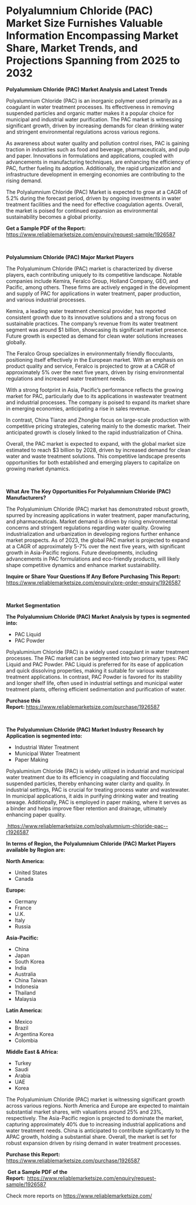 <p><h1>Polyalumnium Chloride (PAC) Market Size Furnishes Valuable Information Encompassing Market Share, Market Trends, and Projections Spanning from 2025 to 2032</h1></p><p><strong>Polyalumnium Chloride (PAC) Market Analysis and Latest Trends</strong></p>
<p><p>Polyalumnium Chloride (PAC) is an inorganic polymer used primarily as a coagulant in water treatment processes. Its effectiveness in removing suspended particles and organic matter makes it a popular choice for municipal and industrial water purification. The PAC market is witnessing significant growth, driven by increasing demands for clean drinking water and stringent environmental regulations across various regions. </p><p>As awareness about water quality and pollution control rises, PAC is gaining traction in industries such as food and beverage, pharmaceuticals, and pulp and paper. Innovations in formulations and applications, coupled with advancements in manufacturing techniques, are enhancing the efficiency of PAC, further fueling its adoption. Additionally, the rapid urbanization and infrastructure development in emerging economies are contributing to the rising demand. </p><p>The Polyalumnium Chloride (PAC) Market is expected to grow at a CAGR of 5.2% during the forecast period, driven by ongoing investments in water treatment facilities and the need for effective coagulation agents. Overall, the market is poised for continued expansion as environmental sustainability becomes a global priority.</p></p>
<p><strong>Get a Sample PDF of the Report:&nbsp;</strong> <a href="https://www.reliablemarketsize.com/enquiry/request-sample/1926587?utm_campaign=2526&utm_medium=2&utm_source=Github&utm_content=ia&utm_term=28032025&utm_id=polyalumnium-chloride-pac">https://www.reliablemarketsize.com/enquiry/request-sample/1926587</a></p>
<p>&nbsp;</p>
<p><strong>Polyalumnium Chloride (PAC) Major Market Players</strong></p>
<p><p>The Polyaluminum Chloride (PAC) market is characterized by diverse players, each contributing uniquely to its competitive landscape. Notable companies include Kemira, Feralco Group, Holland Company, GEO, and Pacific, among others. These firms are actively engaged in the development and supply of PAC for applications in water treatment, paper production, and various industrial processes.</p><p>Kemira, a leading water treatment chemical provider, has reported consistent growth due to its innovative solutions and a strong focus on sustainable practices. The company’s revenue from its water treatment segment was around $1 billion, showcasing its significant market presence. Future growth is expected as demand for clean water solutions increases globally.</p><p>The Feralco Group specializes in environmentally friendly flocculants, positioning itself effectively in the European market. With an emphasis on product quality and service, Feralco is projected to grow at a CAGR of approximately 5% over the next five years, driven by rising environmental regulations and increased water treatment needs.</p><p>With a strong footprint in Asia, Pacific’s performance reflects the growing market for PAC, particularly due to its applications in wastewater treatment and industrial processes. The company is poised to expand its market share in emerging economies, anticipating a rise in sales revenue.</p><p>In contrast, China Tianze and Zhongke focus on large-scale production with competitive pricing strategies, catering mainly to the domestic market. Their anticipated growth is closely linked to the rapid industrialization of China.</p><p>Overall, the PAC market is expected to expand, with the global market size estimated to reach $3 billion by 2028, driven by increased demand for clean water and waste treatment solutions. This competitive landscape presents opportunities for both established and emerging players to capitalize on growing market dynamics.</p></p>
<p>&nbsp;</p>
<p><strong>What Are The Key Opportunities For Polyalumnium Chloride (PAC) Manufacturers?</strong></p>
<p><p>The Polyaluminium Chloride (PAC) market has demonstrated robust growth, spurred by increasing applications in water treatment, paper manufacturing, and pharmaceuticals. Market demand is driven by rising environmental concerns and stringent regulations regarding water quality. Growing industrialization and urbanization in developing regions further enhance market prospects. As of 2023, the global PAC market is projected to expand at a CAGR of approximately 5-7% over the next five years, with significant growth in Asia-Pacific regions. Future developments, including advancements in PAC formulations and eco-friendly products, will likely shape competitive dynamics and enhance market sustainability.</p></p>
<p><strong>Inquire or Share Your Questions If Any Before Purchasing This Report:</strong> <a href="https://www.reliablemarketsize.com/enquiry/pre-order-enquiry/1926587?utm_campaign=2526&utm_medium=2&utm_source=Github&utm_content=ia&utm_term=28032025&utm_id=polyalumnium-chloride-pac">https://www.reliablemarketsize.com/enquiry/pre-order-enquiry/1926587</a></p>
<p>&nbsp;</p>
<p><strong>Market Segmentation</strong></p>
<p><strong>The Polyalumnium Chloride (PAC) Market Analysis by types is segmented into:</strong></p>
<p><ul><li>PAC Liquid</li><li>PAC Powder</li></ul></p>
<p><p>Polyaluminium Chloride (PAC) is a widely used coagulant in water treatment processes. The PAC market can be segmented into two primary types: PAC Liquid and PAC Powder. PAC Liquid is preferred for its ease of application and quick dissolving properties, making it suitable for various water treatment applications. In contrast, PAC Powder is favored for its stability and longer shelf life, often used in industrial settings and municipal water treatment plants, offering efficient sedimentation and purification of water.</p></p>
<p><strong>Purchase this Report:&nbsp;</strong><a href="https://www.reliablemarketsize.com/purchase/1926587?utm_campaign=2526&utm_medium=2&utm_source=Github&utm_content=ia&utm_term=28032025&utm_id=polyalumnium-chloride-pac">https://www.reliablemarketsize.com/purchase/1926587</a></p>
<p>&nbsp;</p>
<p><strong>The Polyalumnium Chloride (PAC) Market Industry Research by Application is segmented into:</strong></p>
<p><ul><li>Industrial Water Treatment</li><li>Municipal Water Treatment</li><li>Paper Making</li></ul></p>
<p><p>Polyaluminium Chloride (PAC) is widely utilized in industrial and municipal water treatment due to its efficiency in coagulating and flocculating suspended particles, thereby enhancing water clarity and quality. In industrial settings, PAC is crucial for treating process water and wastewater. In municipal applications, it aids in purifying drinking water and treating sewage. Additionally, PAC is employed in paper making, where it serves as a binder and helps improve fiber retention and drainage, ultimately enhancing paper quality.</p></p>
<p><a href="https://www.reliablemarketsize.com/polyalumnium-chloride-pac--r1926587?utm_campaign=2526&utm_medium=2&utm_source=Github&utm_content=ia&utm_term=28032025&utm_id=polyalumnium-chloride-pac">&nbsp;https://www.reliablemarketsize.com/polyalumnium-chloride-pac--r1926587</a></p>
<p><strong>In terms of Region, the Polyalumnium Chloride (PAC) Market Players available by Region are:</strong></p>
<p>
    <p> <strong> North America: </strong>
        <ul>
            <li>United States</li>
            <li>Canada</li>
        </ul>
        </p> 
    <p> <strong> Europe: </strong>
        <ul>
            <li>Germany</li>
            <li>France</li>
            <li>U.K.</li>
            <li>Italy</li>
            <li>Russia</li>
        </ul>
        </p> 
    <p> <strong> Asia-Pacific: </strong>
        <ul>
            <li>China</li>
            <li>Japan</li>
            <li>South Korea</li>
            <li>India</li>
            <li>Australia</li>
            <li>China Taiwan</li>
            <li>Indonesia</li>
            <li>Thailand</li>
            <li>Malaysia</li>
        </ul>
        </p> 
    <p> <strong> Latin America: </strong>
        <ul>
            <li>Mexico</li>
            <li>Brazil</li>
            <li>Argentina Korea</li>
            <li>Colombia</li>
        </ul>
        </p> 
    <p> <strong> Middle East & Africa: </strong>
        <ul>
            <li>Turkey</li>
            <li>Saudi</li>
            <li>Arabia</li>
            <li>UAE</li>
            <li>Korea</li>
        </ul>
    </p>
    </p>
<p><p>The Polyaluminium Chloride (PAC) market is witnessing significant growth across various regions. North America and Europe are expected to maintain substantial market shares, with valuations around 25% and 23%, respectively. The Asia-Pacific region is projected to dominate the market, capturing approximately 40% due to increasing industrial applications and water treatment needs. China is anticipated to contribute significantly to the APAC growth, holding a substantial share. Overall, the market is set for robust expansion driven by rising demand in water treatment processes.</p></p>
<p><strong>Purchase this Report: </strong><a href="https://www.reliablemarketsize.com/purchase/1926587?utm_campaign=2526&utm_medium=2&utm_source=Github&utm_content=ia&utm_term=28032025&utm_id=polyalumnium-chloride-pac">https://www.reliablemarketsize.com/purchase/1926587</a></p>
<p>&nbsp;<strong>Get a Sample PDF of the Report:&nbsp;&nbsp;</strong><a href="https://www.reliablemarketsize.com/enquiry/request-sample/1926587?utm_campaign=2526&utm_medium=2&utm_source=Github&utm_content=ia&utm_term=28032025&utm_id=polyalumnium-chloride-pac">https://www.reliablemarketsize.com/enquiry/request-sample/1926587</a></p>
<p><strong></strong></p>
<p>Check more reports on <a href="https://www.reliablemarketsize.com/?utm_campaign=2526&utm_medium=2&utm_source=Github&utm_content=ia&utm_term=28032025&utm_id=polyalumnium-chloride-pac">https://www.reliablemarketsize.com/</a></p>